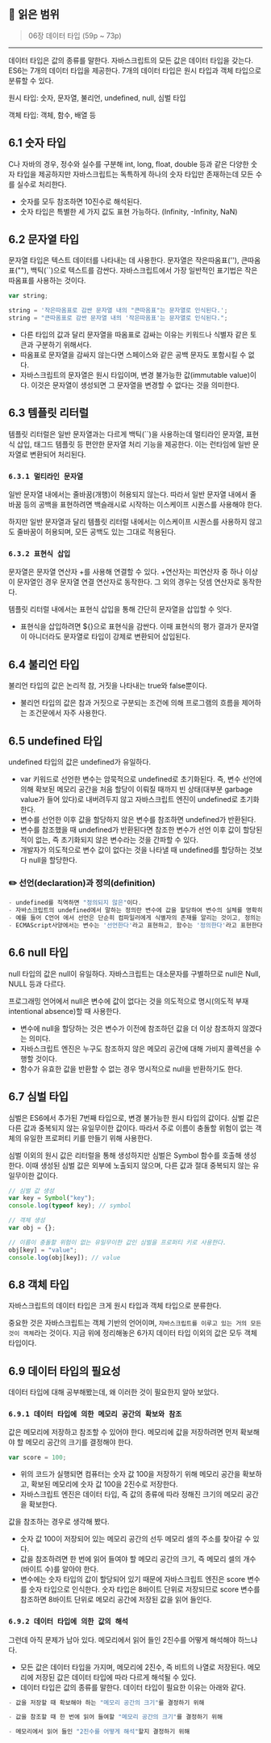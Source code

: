 ## 📔 **읽은 범위**

> 06장 데이터 타입 (59p ~ 73p)

---

데이터 타입은 값의 종류를 말한다. 자바스크립트의 모든 값은 데이터 타입을 갖는다. ES6는 7개의 데이터 타입을 제공한다. 7개의 데이터 타입은 원시 타입과 객체 타입으로 분류할 수 있다.

원시 타입: 숫자, 문자열, 불리언, undefined, null, 심벌 타입

객체 타입: 객체, 함수, 배열 등

## 6.1 숫자 타입

C나 자바의 경우, 정수와 실수를 구분해 int, long, float, double 등과 같은 다양한 숫자 타입을 제공하지만 자바스크립트는 독특하게 하나의 숫자 타입만 존재하는데 모든 수를 실수로 처리한다.

- 숫자를 모두 참조하면 10진수로 해석된다.
- 숫자 타입은 특별한 세 가지 값도 표현 가능하다. (Infinity, -Infinity, NaN)

## 6.2 문자열 타입

문자열 타입은 텍스트 데이터를 나타내는 데 사용한다. 문자열은 작은따옴표(''), 큰따옴표(""), 백틱(``)으로 텍스트를 감싼다. 자바스크립트에서 가장 일반적인 표기법은 작은따옴표를 사용하는 것이다.

```javascript
var string;

string = '작은따옴표로 감싼 문자열 내의 "큰따옴표"는 문자열로 인식된다.';
string = "큰따옴표로 감싼 문자열 내의 '작은따옴표'는 문자열로 인식된다.";
```

- 다른 타입의 값과 달리 문자열을 따옴표로 감싸는 이유는 키워드나 식별자 같은 토큰과 구분하기 위해서다.
- 따옴표로 문자열을 감싸지 않는다면 스페이스와 같은 공백 문자도 포함시킬 수 없다.
- 자바스크립트의 문자열은 원시 타입이며, 변경 불가능한 값(immutable value)이다. 이것은 문자열이 생성되면 그 문자열을 변경할 수 없다는 것을 의미한다.

## 6.3 템플릿 리터럴

템플릿 리터럴은 일반 문자열과는 다르게 백틱(``)을 사용하는데 멀티라인 문자열, 표현식 삽입, 태그드 템플릿 등 편안한 문자열 처리 기능을 제공한다. 이는 런타임에 일반 문자열로 변환되어 처리된다.

### `6.3.1 멀티라인 문자열`

일반 문자열 내에서는 줄바꿈(개행)이 허용되지 않는다. 따라서 일반 문자열 내에서 줄바꿈 등의 공백을 표현하려면 백슬래시로 시작하는 이스케이프 시퀀스를 사용해야 한다.

하지만 일반 문자열과 달리 템플릿 리터럴 내에서는 이스케이프 시퀀스를 사용하지 않고도 줄바꿈이 허용되며, 모든 공백도 있는 그대로 적용된다.

### `6.3.2 표현식 삽입`

문자열은 문자열 연산자 +를 사용해 연결할 수 있다. +연산자는 피연산자 중 하나 이상이 문자열인 경우 문자열 연결 연산자로 동작한다. 그 외의 경우는 덧셈 연산자로 동작한다.

템플릿 리터럴 내에서는 표현식 삽입을 통해 간단히 문자열을 삽입할 수 잇다.

- 표현식을 삽입하려면 ${}으로 표현식을 감싼다. 이때 표현식의 평가 결과가 문자열이 아니더라도 문자열로 타입이 강제로 변환되어 삽입된다.

## 6.4 불리언 타입

불리언 타입의 값은 논리적 참, 거짓을 나타내는 true와 false뿐이다.

- 불리언 타입의 값은 참과 거짓으로 구분되는 조건에 의해 프로그램의 흐름을 제어하는 조건문에서 자주 사용한다.

## 6.5 undefined 타입

undefined 타입의 값은 undefined가 유일하다.

- var 키워드로 선언한 변수는 암묵적으로 undefined로 초기화된다. 즉, 변수 선언에 의해 확보된 메모리 공간을 처음 할당이 이뤄질 때까지 빈 상태(대부분 garbage value가 들어 있다)로 내버려두지 않고 자바스크립트 엔진이 undefined로 초기화한다.
- 변수를 선언한 이후 값을 할당하지 않은 변수를 참조하면 undefined가 반환된다.
- 변수를 참조했을 때 undefined가 반환된다면 참조한 변수가 선언 이후 값이 할당된 적이 없는, 즉 초기화되지 않은 변수라는 것을 간파할 수 있다.
- 개발자가 의도적으로 변수 값이 없다는 것을 나타낼 때 undefined를 할당하는 것보다 null을 할당한다.

### ✏️ 선언(declaration)과 정의(definition)

```javascript
- undefined를 직역하면 "정의되지 않은"이다.
- 자바스크립트의 undefined에서 말하는 정의란 변수에 값을 할당하여 변수의 실체를 명확히 하는 것이다.
- 예를 들어 C언어 에서 선언은 단순히 컴파일러에게 식별자의 존재를 알리는 것이고, 정의는 실제로 컴파일러가 변수를 생성해서 식별자와 메모리 주소가 연결되는 것이다.
- ECMAScript사양에서는 변수는 '선언한다'라고 표현하고, 함수는 '정의한다'라고 표현한다.
```

## 6.6 null 타입

null 타입의 값은 null이 유일하다. 자바스크립트는 대소문자를 구별하므로 null은 Null, NULL 등과 다르다.

프로그래밍 언어에서 null은 변수에 값이 없다는 것을 의도적으로 명시(의도적 부재intentional absence)할 때 사용한다.

- 변수에 null을 할당하는 것은 변수가 이전에 참조하던 값을 더 이상 참조하지 않겠다는 의미다.
- 자바스크립트 엔진은 누구도 참조하지 않은 메모리 공간에 대해 가비지 콜렉션을 수행할 것이다.
- 함수가 유효한 값을 반환할 수 없는 경우 명시적으로 null을 반환하기도 한다.

## 6.7 심벌 타입

심벌은 ES6에서 추가된 7번째 타입으로, 변경 불가능한 원시 타입의 값이다. 심벌 값은 다른 값과 중복되지 않는 유일무이한 값이다. 따라서 주로 이름이 충돌할 위험이 없는 객체의 유일한 프로퍼티 키를 만들기 위해 사용한다.

심벌 이외의 원시 값은 리터럴을 통해 생성하지만 심벌은 Symbol 함수를 호출해 생성한다. 이때 생성된 심벌 값은 외부에 노출되지 않으며, 다른 값과 절대 중복되지 않는 유일무이한 값이다.

```javascript
// 심벌 값 생성
var key = Symbol("key");
console.log(typeof key); // symbol

// 객체 생성
var obj = {};

// 이름이 충돌할 위험이 없는 유일무이한 값인 심벌을 프로퍼티 키로 사용한다.
obj[key] = "value";
console.log(obj[key]); // value
```

## 6.8 객체 타입

자바스크립트의 데이터 타입은 크게 원시 타입과 객체 타입으로 분류한다.

중요한 것은 자바스크립트는 객체 기반의 언어이며, `자바스크립트를 이루고 있는 거의 모든 것이 객체`라는 것이다. 지금 위에 정리해놓은 6가지 데이터 타입 이외의 값은 모두 객체 타입이다.

## 6.9 데이터 타입의 필요성

데이터 타입에 대해 공부해봤는데, 왜 이러한 것이 필요한지 알아 보았다.

### `6.9.1 데이터 타입에 의한 메모리 공간의 확보와 참조`

값은 메모리에 저장하고 참조할 수 있어야 한다. 메모리에 값을 저장하려면 먼저 확보해야 할 메모리 공간의 크기를 결정해야 한다.

```javascript
var score = 100;
```

- 위의 코드가 실행되면 컴퓨터는 숫자 값 100을 저장하기 위해 메모리 공간을 확보하고, 확보된 메모리에 숫자 값 100을 2진수로 저장한다.
- 자바스크립트 엔진은 데이터 타입, 즉 값의 종류에 따라 정해진 크기의 메모리 공간을 확보한다.

값을 참조하는 경우로 생각해 봤다.

- 숫자 값 100이 저장되어 있는 메모리 공간의 선두 메모리 셀의 주소를 찾아갈 수 있다.
- 값을 참조하려면 한 번에 읽어 들여야 할 메모리 공간의 크기, 즉 메모리 셀의 개수(바이트 수)를 알아야 한다.
- 변수에는 숫자 타입의 값이 할당되어 있기 때문에 자바스크립트 엔진은 score 변수를 숫자 타입으로 인식한다. 숫자 타입은 8바이트 단위로 저장되므로 score 변수를 참조하면 8바이트 단위로 메모리 공간에 저장된 값을 읽어 들인다.

### `6.9.2 데이터 타입에 의한 값의 해석`

그런데 아직 문제가 남아 있다. 메모리에서 읽어 들인 2진수를 어떻게 해석해야 하느냐다.

- 모든 값은 데이터 타입을 가지며, 메모리에 2진수, 즉 비트의 나열로 저장된다. 메모리에 저장된 값은 데이터 타입에 따라 다르게 해석될 수 있다.
- 데이터 타입은 값의 종류를 말한다. 데이터 타입이 필요한 이유는 아래와 같다.

```javascript
- 값을 저장할 때 확보해야 하는 "메모리 공간의 크기"를 결정하기 위해

- 값을 참조할 때 한 번에 읽어 들여할 "메모리 공간의 크기"를 결정하기 위해

- 메모리에서 읽어 들인 "2진수를 어떻게 해석"할지 결정하기 위해
```
